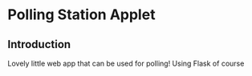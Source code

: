 # Polling Station Applet

## Introduction
Lovely little web app that can be used for polling! Using Flask of course
